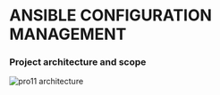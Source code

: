 # ANSIBLE CONFIGURATION MANAGEMENT

### Project architecture and scope
![pro11 architecture](https://user-images.githubusercontent.com/79808404/190804604-057866fa-a9ba-46b9-9e49-6d4c3095b6b5.JPG)
